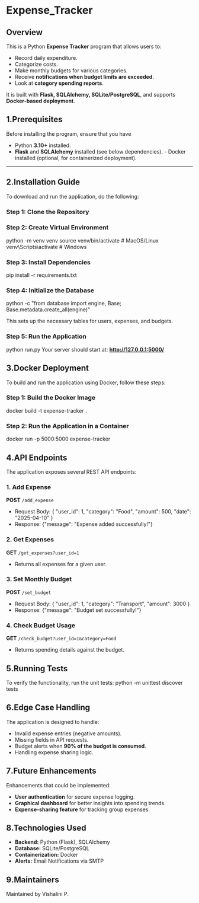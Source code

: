 # Expense_Tracker

## Overview
This is a Python **Expense Tracker** program that allows users to:
- Record daily expenditure.
- Categorize costs.
- Make monthly budgets for various categories.
- Receive **notifications when budget limits are exceeded**.
- Look at **category spending reports**.

It is built with **Flask, SQLAlchemy, SQLite/PostgreSQL**, and supports **Docker-based deployment**.

## **1️.Prerequisites**
Before installing the program, ensure that you have
- Python **3.10+** installed.
- **Flask** and **SQLAlchemy** installed (see below dependencies). - Docker installed (optional, for containerized deployment).

---

## **2️.Installation Guide**

To download and run the application, do the following: 

### Step 1: Clone the Repository
### Step 2: Create Virtual Environment
python -m venv venv source venv/bin/activate  # MacOS/Linux 
venv\Scripts\activate     # Windows

### Step 3: Install Dependencies
pip install -r requirements.txt

### Step 4: Initialize the Database
python -c "from database import engine, Base; Base.metadata.create_all(engine)"

This sets up the necessary tables for users, expenses, and budgets.
### Step 5: Run the Application
python run.py
Your server should start at: **http://127.0.0.1:5000/**

## **3️.Docker Deployment**
To build and run the application using Docker, follow these steps:

### Step 1: Build the Docker Image
docker build -t expense-tracker .

### Step 2: Run the Application in a Container
docker run -p 5000:5000 expense-tracker

## **4️.API Endpoints**
The application exposes several REST API endpoints:

### **1. Add Expense**
**POST** `/add_expense`
- Request Body:
  { "user_id": 1, "category": "Food", "amount": 500, "date": "2025-04-10" }
- Response:
  {"message": "Expense added successfully!"}

### **2. Get Expenses**
**GET** `/get_expenses?user_id=1`
- Returns all expenses for a given user.

### **3. Set Monthly Budget**
**POST** `/set_budget`
- Request Body:
  { "user_id": 1, "category": "Transport", "amount": 3000 }
- Response:
  {"message": "Budget set successfully!"}
  
### **4. Check Budget Usage**
**GET** `/check_budget?user_id=1&category=Food`
- Returns spending details against the budget.


## **5️.Running Tests**
To verify the functionality, run the unit tests:
python -m unittest discover tests


## **6️.Edge Case Handling**
The application is designed to handle:
- Invalid expense entries (negative amounts).
- Missing fields in API requests.
- Budget alerts when **90% of the budget is consumed**.
- Handling expense sharing logic.

## **7️.Future Enhancements**
Enhancements that could be implemented:
- **User authentication** for secure expense logging.
- **Graphical dashboard** for better insights into spending trends.
- **Expense-sharing feature** for tracking group expenses.

## **8️.Technologies Used**
- **Backend:** Python (Flask), SQLAlchemy
- **Database:** SQLite/PostgreSQL
- **Containerization:** Docker
- **Alerts:** Email Notifications via SMTP

## **9️.Maintainers**
Maintained by Vishalini P. 


  


